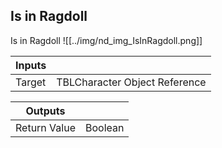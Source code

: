 ## Is in Ragdoll
Is in Ragdoll
![[../img/nd_img_IsInRagdoll.png]]

|Inputs||
|--|--|
| Target | TBLCharacter Object Reference |

|Outputs||
|--|--|
| Return Value | Boolean |
